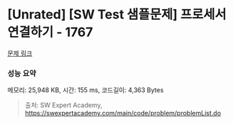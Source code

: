 # [Unrated] [SW Test 샘플문제] 프로세서 연결하기 - 1767 

[문제 링크](https://swexpertacademy.com/main/code/problem/problemDetail.do?contestProbId=AV4suNtaXFEDFAUf) 

### 성능 요약

메모리: 25,948 KB, 시간: 155 ms, 코드길이: 4,363 Bytes



> 출처: SW Expert Academy, https://swexpertacademy.com/main/code/problem/problemList.do
